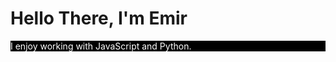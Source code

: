 # Hello There, I'm Emir

<p style="color: white; background-color: black;">I enjoy working with JavaScript and Python.<p>